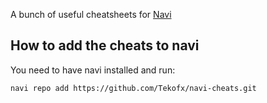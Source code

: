 A bunch of useful cheatsheets for [Navi](https://github.com/denisidoro/navi)

## How to add the cheats to navi
You need to have navi installed and run:

```sh
navi repo add https://github.com/Tekofx/navi-cheats.git
```
